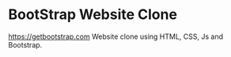 # BootStrap Website Clone

https://getbootstrap.com Website clone using HTML, CSS, Js and Bootstrap.
